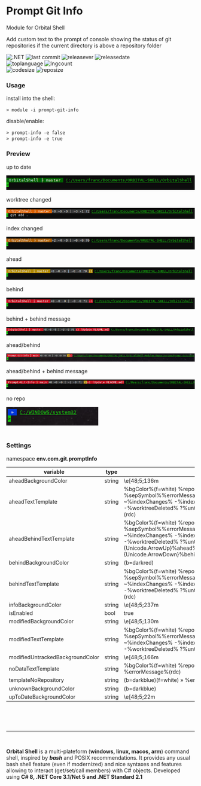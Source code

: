 ﻿# Prompt Git Info
Module for Orbital Shell

Add custom text to the prompt of console showing the status of git repositories if the current directory is above a repository folder


![.NET](https://github.com/OrbitalShell/Prompt-Git-Info/workflows/.NET/badge.svg)
![last commit](https://img.shields.io/github/last-commit/orbitalshell/Prompt-Git-Info?style=plastic)
![releasever](https://img.shields.io/github/v/release/orbitalshell/Prompt-Git-Info?style=plastic) 
![releasedate](https://img.shields.io/github/release-date/orbitalshell/Prompt-Git-Info?style=plastic) 
<br>
![toplanguage](https://img.shields.io/github/languages/top/orbitalshell/Prompt-Git-Info)
![lngcount](https://img.shields.io/github/languages/count/orbitalshell/Prompt-Git-Info)
<br>
![codesize](https://img.shields.io/github/languages/code-size/orbitalshell/Prompt-Git-Info)
![reposize](https://img.shields.io/github/repo-size/orbitalshell/Prompt-Git-Info)


### Usage

install into the shell:
```shell
> module -i prompt-git-info
```
disable/enable:
```shell
> prompt-info -e false
> prompt-info -e true
```

### Preview

up to date

<img src="assets/0.png"/>

worktree changed

<img src="assets/1.png"/>

index changed

<img src="assets/2.png"/>

ahead

<img src="assets/3.png"/>

behind

<img src="assets/4.png"/>

behind + behind message

<img src="assets/6.png"/>

ahead/behind

<img src="assets/5.png"/>

ahead/behind + behind message

<img src="assets/7.png"/>

no repo

<img src="assets/norepo.png"/>
<br>
<br>

### Settings

namespace **env.com.git.promptInfo**

variable | type | value
-- | -- | --
aheadBackgroundColor               | string          | \e[48;5;136m
aheadTextTemplate                  | string          | %bgColor%(f=white) %repoName% ├ %branch% %sepSymbol%%errorMessage%\e[48;5;237m+%indexAdded% ~%indexChanges% -%indexDeleted% \| ~%worktreeChanges% -%worktreeDeleted% ?%untracked% \e[48;5;136m↑%ahead%(rdc)
aheadBehindTextTemplate            | string          | %bgColor%(f=white) %repoName% {branchSymbol} %branch% %sepSymbol%%errorMessage%{infoColor}+%indexAdded% ~%indexChanges% -%indexDeleted% \| ~%worktreeChanges% -%worktreeDeleted% ?%untracked% {aheadColor}{Unicode.ArrowUp}%ahead%{behindColor}{Unicode.ArrowDown}%behind%(rdc) 
behindBackgroundColor              | string          | (b=darkred)
behindTextTemplate                 | string          | %bgColor%(f=white) %repoName% ├ %branch% %sepSymbol%%errorMessage%\e[48;5;237m+%indexAdded% ~%indexChanges% -%indexDeleted% \| ~%worktreeChanges% -%worktreeDeleted% ?%untracked% (b=darkred)↓%behind%(rdc)
infoBackgroundColor                | string          | \e[48;5;237m
isEnabled                          | bool            | true
modifiedBackgroundColor            | string          | \e[48;5;130m
modifiedTextTemplate               | string          | %bgColor%(f=white) %repoName% ├ %branch% %sepSymbol%%errorMessage%\e[48;5;237m+%indexAdded% ~%indexChanges% -%indexDeleted% \| ~%worktreeChanges% -%worktreeDeleted% ?%untracked%(rdc)
modifiedUntrackedBackgroundColor   | string          | \e[48;5;166m
noDataTextTemplate                 | string          | %bgColor%(f=white) %repoName% ├ %branch% %errorMessage%(rdc)
templateNoRepository               | string          | (b=darkblue)(f=white) » %errorMessage%(rdc)
unknownBackgroundColor             | string          | (b=darkblue)
upToDateBackgroundColor            | string          | \e[48;5;22m

<br><br><br>

<hr>

<br>

<b>Orbital Shell</b> is a multi-plateform (**windows, linux, macos, arm**) command shell, inspired by <b><i>bash</i></b> and POSIX recommendations. It provides any usual bash shell feature (even if modernized) and nice syntaxes and features allowing to interact (get/set/call members) with C# objects. Developed using **C# 8, .NET Core 3.1/Net 5 and .NET Standard 2.1**

